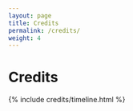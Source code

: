 ```yaml
---
layout: page
title: Credits
permalink: /credits/
weight: 4
---
```


# **Credits**


<div class="row">
{% include credits/timeline.html %}
</div>
